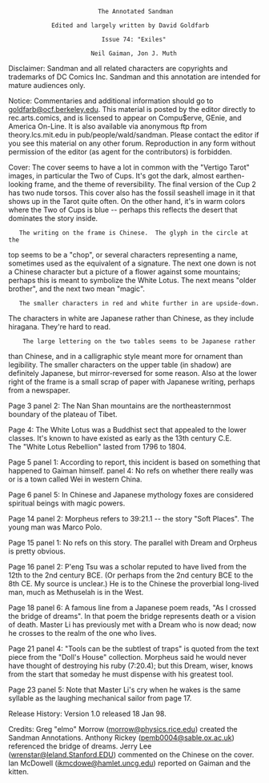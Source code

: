                              The Annotated Sandman

                Edited and largely written by David Goldfarb

                              Issue 74: "Exiles"

                           Neil Gaiman, Jon J. Muth

Disclaimer:  Sandman and all related characters are copyrights and trademarks
of DC Comics Inc.  Sandman and this annotation are intended for mature
audiences only.

Notice:  Commentaries and additional information should go to
goldfarb@ocf.berkeley.edu.  This material is posted by 
the editor directly to rec.arts.comics, and is licensed to appear on 
Compu$erve, GEnie, and America On-Line.  It is also available via anonymous 
ftp from theory.lcs.mit.edu in pub/people/wald/sandman.  Please contact the 
editor if you see this material on any other forum.  Reproduction in any form 
without permission of the editor (as agent for the contributors) is forbidden.


Cover:  The cover seems to have a lot in common with the "Vertigo Tarot" 
images, in particular the Two of Cups.  It's got the dark, almost 
earthen-looking frame, and the theme of reversibility.  The final
version of the Cup 2 has two nude torsos.  This cover also has the fossil
seashell image in it that shows up in the Tarot quite often.  On the other
hand, it's in warm colors where the Two of Cups is blue -- perhaps
this reflects the desert that dominates the story inside.

	   The writing on the frame is Chinese.  The glyph in the circle at the
top seems to be a "chop", or several characters representing a name, sometimes
used as the equivalent of a signature.  The next one down is not a Chinese
character but a picture of a flower against some mountains; perhaps this
is meant to symbolize the White Lotus.  The next means "older brother", and
the next two mean "magic".

	   The smaller characters in red and white further in are upside-down.
The characters in white are Japanese rather than Chinese, as they include
hiragana.  They're hard to read.

        The large lettering on the two tables seems to be Japanese rather
than Chinese, and in a calligraphic style meant more for ornament than
legibility.  The smaller characters on the upper table (in shadow) are 
definitely Japanese, but mirror-reversed for some reason.  Also at the lower
right of the frame is a small scrap of paper with Japanese writing, perhaps 
from a newspaper.

Page 3 panel 2: The Nan Shan mountains are the northeasternmost boundary of 
the plateau of Tibet.
  
Page 4:  The White Lotus was a Buddhist sect that appealed to the lower
classes.  It's known to have existed as early as the 13th century C.E.  
The "White Lotus Rebellion" lasted from 1796 to 1804.

Page 5 panel 1: According to report, this incident is based on something
that happened to Gaiman himself.
       panel 4: No refs on whether there really was or is a town called Wei
in western China.

Page 6 panel 5: In Chinese and Japanese mythology foxes are considered
spiritual beings with magic powers.

Page 14 panel 2: Morpheus refers to 39:21.1 -- the story "Soft Places".
The young man was Marco Polo.

Page 15 panel 1: No refs on this story.  The parallel with Dream and Orpheus
is pretty obvious.

Page 16 panel 2: P'eng Tsu was a scholar reputed to have lived from the 
12th to the 2nd century BCE.  (Or perhaps from the 2nd century BCE to 
the 8th CE.  My source is unclear.)  He is to the Chinese the proverbial
long-lived man, much as Methuselah is in the West.

Page 18 panel 6: A famous line from a Japanese poem reads, "As I crossed
the bridge of dreams".  In that poem the bridge represents death or a vision
of death.  Master Li has previously met with a Dream who is now dead; now
he crosses to the realm of the one who lives.

Page 21 panel 4: "Tools can be the subtlest of traps" is quoted from the 
text piece from the "Doll's House" collection.  Morpheus said he would
never have thought of destroying his ruby (7:20.4); but this Dream, wiser,
knows from the start that someday he must dispense with his greatest tool.

Page 23 panel 5:  Note that Master Li's cry when he wakes is the same syllable
as the laughing mechanical sailor from page 17.

Release History:
Version 1.0 released 18 Jan 98.

Credits:
	Greg "elmo" Morrow (morrow@physics.rice.edu) created the Sandman
Annotations.
	Anthony Rickey (pemb0004@sable.ox.ac.uk) referenced the bridge 
of dreams.
	Jerry Lee (wrenstar@leland.Stanford.EDU) commented on the Chinese on
the cover.
	Ian McDowell (ikmcdowe@hamlet.uncg.edu) reported on Gaiman and the 
kitten.
